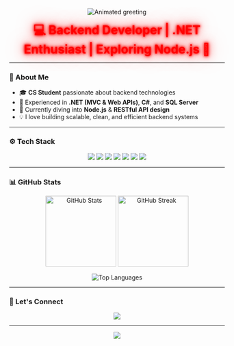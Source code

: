 <p align="center">
  <img src="https://readme-typing-svg.herokuapp.com?font=Fira+Code&weight=600&size=32&pause=1000&color=FF0000&center=true&vCenter=true&width=600&lines=Hi+👋,+I'm+Abdelaleam!" alt="Animated greeting"/>
</p>

<p align="center">
  <span style="color:#ff0000; font-size:28px; font-weight:bold; text-shadow: 0 0 5px #ff0000, 0 0 10px #ff0000, 0 0 20px #ff5555, 0 0 40px #ff7777;">
    💻 Backend Developer | .NET Enthusiast | Exploring Node.js 🚀
  </span>
</p>

---

### 🌟 About Me
- 🎓 **CS Student** passionate about backend technologies  
- 💼 Experienced in **.NET (MVC & Web APIs)**, **C#**, and **SQL Server**  
- 🌱 Currently diving into **Node.js** & **RESTful API design**  
- 💡 I love building scalable, clean, and efficient backend systems  

---

### ⚙️ Tech Stack
<p align="center">
  <img src="https://img.shields.io/badge/C%23-239120?style=for-the-badge&logo=c-sharp&logoColor=white"/>
  <img src="https://img.shields.io/badge/.NET-512BD4?style=for-the-badge&logo=dotnet&logoColor=white"/>
  <img src="https://img.shields.io/badge/SQL%20Server-CC2927?style=for-the-badge&logo=microsoft-sql-server&logoColor=white"/>
  <img src="https://img.shields.io/badge/Entity%20Framework-68217A?style=for-the-badge&logo=ef&logoColor=white"/>
  <img src="https://img.shields.io/badge/Node.js-339933?style=for-the-badge&logo=node.js&logoColor=white"/>
  <img src="https://img.shields.io/badge/JavaScript-F7DF1E?style=for-the-badge&logo=javascript&logoColor=black"/>
  <img src="https://img.shields.io/badge/Postman-FF6C37?style=for-the-badge&logo=postman&logoColor=white"/>
</p>

---

### 📊 GitHub Stats
<p align="center">
  <img src="https://github-readme-stats.vercel.app/api?username=Abdelaleam&show_icons=true&theme=tokyonight&hide_border=true" height="165" alt="GitHub Stats"/>
  <img src="https://streak-stats.demolab.com/?user=Abdelaleam&theme=tokyonight&hide_border=true" height="165" alt="GitHub Streak"/>
</p>

<p align="center">
  <img src="https://github-readme-stats.vercel.app/api/top-langs/?username=Abdelaleam&layout=compact&theme=tokyonight&hide_border=true&langs_count=6" alt="Top Languages"/>
</p>

---

### 💬 Let's Connect
<p align="center">
  <a href="mailto:abdelaleamehab@gmail.com"><img src="https://img.shields.io/badge/Gmail-D14836?style=for-the-badge&logo=gmail&logoColor=white"/></a>
</p>

---

<p align="center">
  <img src="https://readme-typing-svg.herokuapp.com?color=%2336BCF7&size=22&center=true&vCenter=true&width=500&lines=Backend+Developer;C%23+%7C+.NET+%7C+SQL+Server;Exploring+Node.js;Always+Learning+New+Things"/>
</p>
